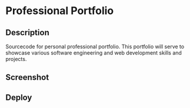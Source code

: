 # Professional Portfolio

## Description

Sourcecode for personal professional portfolio. This portfolio will serve to showcase various software engineering and web development skills and projects.

## Screenshot

## Deploy
